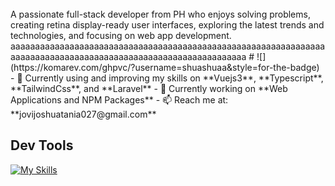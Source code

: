 <br>
A passionate full-stack developer from PH who enjoys solving problems, creating retina display-ready user interfaces, exploring the latest trends and technologies, and focusing on web app development.
aaaaaaaaaaaaaaaaaaaaaaaaaaaaaaaaaaaaaaaaaaaaaaaaaaaaaaaaaaaaaaaaaaaaaaaaaaaaaaaaaaaaaaaaaaaaaaaaaaaaaaaaaaaaaaaa
#
![](https://komarev.com/ghpvc/?username=shuashuaa&style=for-the-badge)
<!-- - 🌱 Currently learning **New Front-end trends & Technologies** --> 
- 🌱 Currently using and improving my skills on **Vuejs3**, **Typescript**, **TailwindCss**, and **Laravel**
- 🌱 Currently working on **Web Applications and NPM Packages**
- 📫 Reach me at: **jovijoshuatania027@gmail.com**

<h2>Dev Tools</h2>

[![My Skills](https://skillicons.dev/icons?i=html,css,js,typescript,vue,vite,tailwind,pinia,laravel,mysql,postman,github,npm,nodejs,figma)](https://skillicons.dev)
